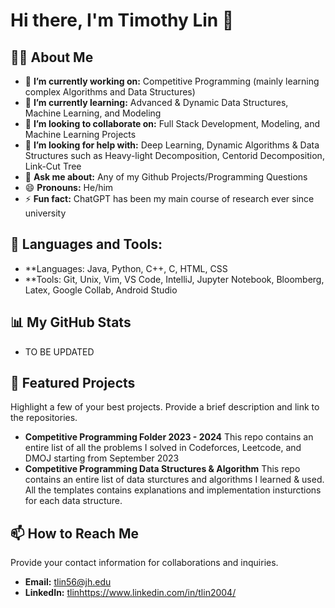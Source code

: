 # Hi there, I'm Timothy Lin 👋

## 👨‍💻 About Me

- 🔭 **I’m currently working on:** Competitive Programming (mainly learning complex Algorithms and Data Structures)
- 🌱 **I’m currently learning:** Advanced & Dynamic Data Structures, Machine Learning, and Modeling
- 👯 **I’m looking to collaborate on:** Full Stack Development, Modeling, and Machine Learning Projects
- 🤔 **I’m looking for help with:** Deep Learning, Dynamic Algorithms & Data Structures such as Heavy-light Decomposition, Centorid Decomposition, Link-Cut Tree
- 💬 **Ask me about:** Any of my Github Projects/Programming Questions
- 😄 **Pronouns:** He/him
- ⚡ **Fun fact:** ChatGPT has been my main course of research ever since university

## 🚀 Languages and Tools:

- **Languages: Java, Python, C++, C, HTML, CSS
- **Tools: Git, Unix, Vim, VS Code, IntelliJ, Jupyter Notebook, Bloomberg, Latex, Google Collab, Android Studio

## 📊 My GitHub Stats

- TO BE UPDATED

## 📁 Featured Projects

Highlight a few of your best projects. Provide a brief description and link to the repositories.

- **Competitive Programming Folder 2023 - 2024** This repo contains an entire list of all the problems I solved in Codeforces, Leetcode, and DMOJ starting from September 2023
- **Competitive Programming Data Structures & Algorithm** This repo contains an entire list of data sturctures and algorithms I learned & used. All the templates contains explanations and implementation insturctions for each data structure.

## 📫 How to Reach Me

Provide your contact information for collaborations and inquiries.

- **Email:** tlin56@jh.edu
- **LinkedIn:** [tlin](https://www.linkedin.com/in/tlin2004/)https://www.linkedin.com/in/tlin2004/
